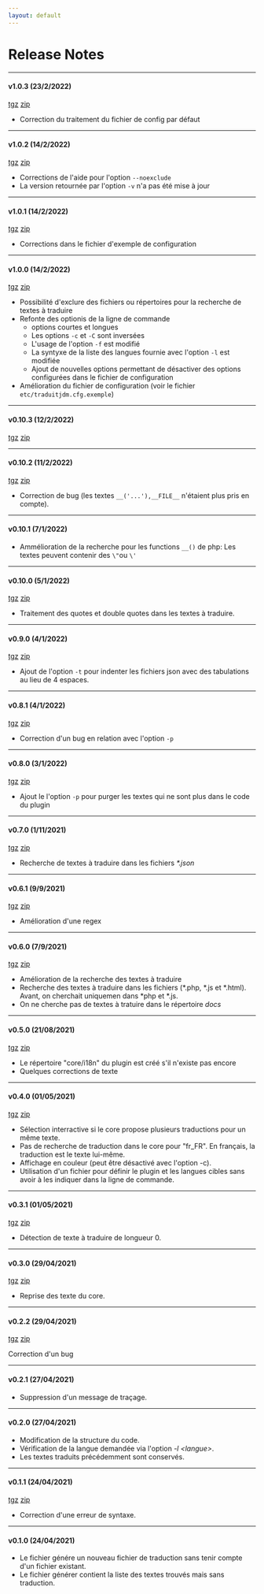 ```yaml
---
layout: default
---
```

# Release Notes
---
#### v1.0.3 (23/2/2022)
[tgz](https://github.com/ktn001/traduitjdm/archive/refs/tags/v1.0.3.tar.gz) [zip](https://github.com/ktn001/traduitjdm/archive/refs/tags/v1.0.3.zip)
- Correction du traitement du fichier de config par défaut

---
#### v1.0.2 (14/2/2022)
[tgz](https://github.com/ktn001/traduitjdm/archive/refs/tags/v1.0.2.tar.gz) [zip](https://github.com/ktn001/traduitjdm/archive/refs/tags/v1.0.2.zip)
- Corrections de l'aide pour l'option `--noexclude`
- La version retournée par l'option `-v` n'a pas été mise à jour

---
#### v1.0.1 (14/2/2022)
[tgz](https://github.com/ktn001/traduitjdm/archive/refs/tags/v1.0.1.tar.gz) [zip](https://github.com/ktn001/traduitjdm/archive/refs/tags/v1.0.1.zip)
- Corrections dans le fichier d'exemple de configuration

---
#### v1.0.0 (14/2/2022)
[tgz](https://github.com/ktn001/traduitjdm/archive/refs/tags/v1.0.0.tar.gz) [zip](https://github.com/ktn001/traduitjdm/archive/refs/tags/v1.0.0.zip)
- Possibilité d'exclure des fichiers ou répertoires pour la recherche de textes à traduire
- Refonte des optionis de la ligne de commande
    - options courtes et longues
    - Les options `-c` et `-C` sont inversées
    - L'usage de l'option `-f` est modifié
    - La syntyxe de la liste des langues fournie avec l'option `-l` est modifiée
    - Ajout de nouvelles options permettant de désactiver des options configurées dans le fichier de configuration
- Amélioration du fichier de configuration (voir le fichier `etc/traduitjdm.cfg.exemple`)

---
#### v0.10.3 (12/2/2022)
[tgz](https://github.com/ktn001/traduitjdm/archive/refs/tags/v0.10.3.tar.gz) [zip](https://github.com/ktn001/traduitjdm/archive/refs/tags/v0.10.3.zip)

---
#### v0.10.2 (11/2/2022)
[tgz](https://github.com/ktn001/traduitjdm/archive/refs/tags/v0.10.2.tar.gz) [zip](https://github.com/ktn001/traduitjdm/archive/refs/tags/v0.10.2.zip)

- Correction de bug (les textes `__('...'),__FILE__` n'étaient plus pris en compte).

---
#### v0.10.1 (7/1/2022)

- Ammélioration de la recherche pour les functions `__()` de php: Les textes peuvent contenir des `\"`ou `\'`

---
#### v0.10.0 (5/1/2022)
[tgz](https://github.com/ktn001/traduitjdm/archive/refs/tags/v0.10.0.tar.gz) [zip](https://github.com/ktn001/traduitjdm/archive/refs/tags/v0.10.0.zip)

- Traitement des quotes et double quotes dans les textes à traduire.

---
#### v0.9.0 (4/1/2022)
[tgz](https://github.com/ktn001/traduitjdm/archive/refs/tags/v0.9.0.tar.gz) [zip](https://github.com/ktn001/traduitjdm/archive/refs/tags/v0.9.0.zip)

- Ajout de l'option `-t` pour indenter les fichiers json avec des tabulations au lieu de 4 espaces.

---
#### v0.8.1 (4/1/2022)
[tgz](https://github.com/ktn001/traduitjdm/archive/refs/tags/v0.8.1.tar.gz) [zip](https://github.com/ktn001/traduitjdm/archive/refs/tags/v0.8.1.zip)

- Correction d'un bug en relation avec l'option `-p`

---
#### v0.8.0 (3/1/2022)
[tgz](https://github.com/ktn001/traduitjdm/archive/refs/tags/v0.8.0.tar.gz) [zip](https://github.com/ktn001/traduitjdm/archive/refs/tags/v0.8.0.zip)

- Ajout le l'option `-p` pour purger les textes qui ne sont plus dans le code du plugin

---
#### v0.7.0 (1/11/2021)
[tgz](https://github.com/ktn001/traduitjdm/archive/refs/tags/v0.7.0.tar.gz) [zip](https://github.com/ktn001/traduitjdm/archive/refs/tags/v0.7.0.zip)

- Recherche de textes à traduire dans les fichiers *\*.json*

---
#### v0.6.1 (9/9/2021)
[tgz](https://github.com/ktn001/traduitjdm/archive/refs/tags/v0.6.1.tar.gz) [zip](https://github.com/ktn001/traduitjdm/archive/refs/tags/v0.6.1.zip)

- Amélioration d'une regex

---
#### v0.6.0 (7/9/2021)
[tgz](https://github.com/ktn001/traduitjdm/archive/refs/tags/v0.6.0.tar.gz) [zip](https://github.com/ktn001/traduitjdm/archive/refs/tags/v0.6.0.zip)

- Amélioration de la recherche des textes à traduire
- Recherche des textes à traduire dans les fichiers (\*.php, \*.js et \*.html). Avant, on cherchait uniquemen dans \*php et \*.js.
- On ne cherche pas de textes à tratuire dans le répertoire *docs*

---
#### v0.5.0 (21/08/2021)
[tgz](https://github.com/ktn001/traduitjdm/archive/refs/tags/v0.5.0.tar.gz) [zip](https://github.com/ktn001/traduitjdm/archive/refs/tags/v0.5.0.zip)

- Le répertoire "core/i18n" du plugin est créé s'il n'existe pas encore
- Quelques corrections de texte

---
#### v0.4.0 (01/05/2021)
[tgz](https://github.com/ktn001/traduitjdm/archive/refs/tags/v0.4.0.tar.gz) [zip](https://github.com/ktn001/traduitjdm/archive/refs/tags/v0.4.0.zip)

- Sélection interractive si le core propose plusieurs traductions pour un même texte.
- Pas de recherche de traduction dans le core pour "fr_FR". En français, la traduction est le texte lui-même.
- Affichage en couleur (peut être désactivé avec l'option -c).
- Utilisation d'un fichier pour définir le plugin et les langues cibles sans avoir à les indiquer dans la ligne de commande.

---
#### v0.3.1 (01/05/2021)
[tgz](https://github.com/ktn001/traduitjdm/archive/refs/tags/v0.3.1.tar.gz) [zip](https://github.com/ktn001/traduitjdm/archive/refs/tags/v0.3.1.zip)

- Détection de texte à traduire de longueur 0.

---
#### v0.3.0 (29/04/2021)
[tgz](https://github.com/ktn001/traduitjdm/archive/refs/tags/v0.3.0.tar.gz) [zip](https://github.com/ktn001/traduitjdm/archive/refs/tags/v0.3.0.zip)

- Reprise des texte du core.

---
#### v0.2.2 (29/04/2021)
[tgz](https://github.com/ktn001/traduitjdm/archive/refs/tags/v0.2.2.tar.gz) [zip](https://github.com/ktn001/traduitjdm/archive/refs/tags/v0.2.2.zip)

Correction d'un bug

---
#### v0.2.1 (27/04/2021)
- Suppression d'un message de traçage.

---
#### v0.2.0 (27/04/2021)
- Modification de la structure du code.
- Vérification de la langue demandée via l'option *-l \<langue>*.
- Les textes traduits précédemment sont conservés.

---
#### v0.1.1 (24/04/2021)
[tgz](https://github.com/ktn001/traduitjdm/archive/refs/tags/v0.1.1.tar.gz) [zip](https://github.com/ktn001/traduitjdm/archive/refs/tags/v0.1.1.zip)

- Correction d'une erreur de syntaxe.

---
#### v0.1.0 (24/04/2021)
- Le fichier génére un nouveau fichier de traduction sans tenir compte d'un fichier existant.
- Le fichier générer contient la liste des textes trouvés mais sans traduction.
